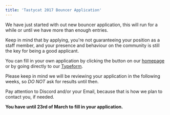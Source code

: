 ```yaml
---
title: 'Tastycat 2017 Bouncer Application'
---
```

We have just started with out new bouncer application, this will run for a while or until we have more than enough entries.

Keep in mind that by applying, you're not guaranteeing your position as a staff member, and your presence and behaviour on the community is still the key for being a good applicant.

You can fill in your own application by clicking the button on our [homepage](https://tastycat.org/) or by going directly to our [Typeform](https://tastycat.typeform.com/to/n7Llfz).

Please keep in mind we will be reviewing your application in the following weeks, so *DO NOT* ask for results until then.

Pay attention to Discord and/or your Email, because that is how we plan to contact you, if needed.

<strong>You have until 23rd of March to fill in your application.</strong>
